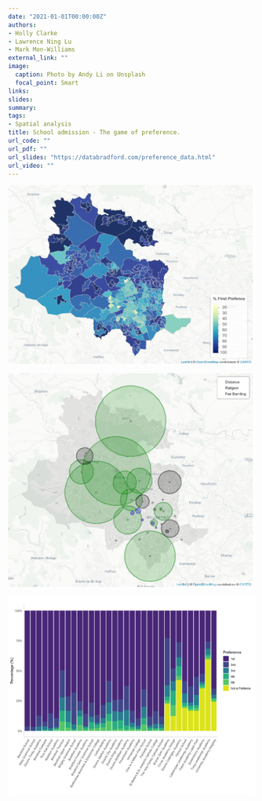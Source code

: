```yaml
---
date: "2021-01-01T00:00:00Z"
authors: 
- Holly Clarke
- Lawrence Ning Lu
- Mark Mon-Williams
external_link: ""
image:
  caption: Photo by Andy Li on Unsplash
  focal_point: Smart
links:
slides:
summary:
tags:
- Spatial analysis
title: School admission - The game of preference.  
url_code: ""
url_pdf: ""
url_slides: "https://databradford.com/preference_data.html"
url_video: ""
---
```


![](fig11.png)

![](fig14.png)

![](fig18.png)